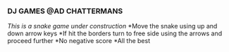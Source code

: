 ### DJ GAMES @AD CHATTERMANS
*This is a snake game under construction* 
 *Move the snake using up and down arrow keys
 *If hit the borders turn to free side using the arrows and proceed further
 *No negative score 
 *All the best
